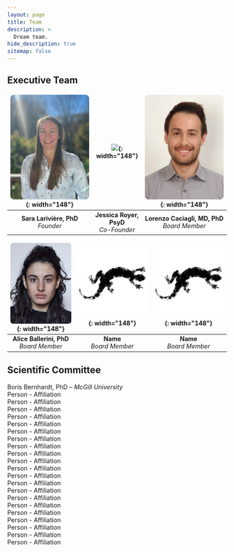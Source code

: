 ```yaml
---
layout: page
title: Team
description: >
  Dream team.
hide_description: true
sitemap: false
---
```


## Executive Team

<style>
td, th {
   border: none!important;
}
</style>

![](https://github.com/new-epilepsy/website-extras/blob/main/team-photos/sl.png?raw=true){: width="148"}  |  ![](https://github.com/new-epilepsy/website-extras/blob/main/team-photos/jr.png?raw=true){: width="148"} |  ![](https://github.com/new-epilepsy/website-extras/blob/main/team-photos/drlo.png?raw=true){: width="148"} 
:-------------------------:|:-------------------------:|:-------------------------:
<b> Sara Larivière, PhD </b> <br /> <i> Founder </i> | <b> Jessica Royer, PsyD </b> <br /> <i> Co-Founder </i> | <b> Lorenzo Caciagli, MD, PhD </b> <br /> <i> Board Member </i> |

![](https://github.com/new-epilepsy/website-extras/blob/main/team-photos/alice.png?raw=true){: width="148"}  |  ![](https://github.com/new-epilepsy/new-epilepsy/blob/master/assets/img/icon@3x.png?raw=true){: width="148"} |  ![](https://github.com/new-epilepsy/new-epilepsy/blob/master/assets/img/icon@3x.png?raw=true){: width="148"} 
:-------------------------:|:-------------------------:|:-------------------------:
<b> Alice Ballerini, PhD </b> <br /> <i> Board Member </i> | <b> Name </b> <br /> <i> Board Member </i> | <b> Name </b> <br /> <i> Board Member </i> |


## Scientific Committee
Boris Bernhardt, PhD – <i>McGill University</i> \
Person - Affiliation \
Person - Affiliation \
Person - Affiliation \
Person - Affiliation \
Person - Affiliation \
Person - Affiliation \
Person - Affiliation \
Person - Affiliation \
Person - Affiliation \
Person - Affiliation \
Person - Affiliation \
Person - Affiliation \
Person - Affiliation \
Person - Affiliation \
Person - Affiliation \
Person - Affiliation \
Person - Affiliation \
Person - Affiliation \
Person - Affiliation \
Person - Affiliation \
Person - Affiliation 